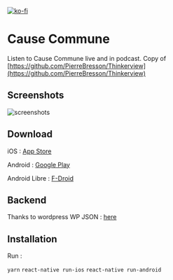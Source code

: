 [![ko-fi](https://www.ko-fi.com/img/githubbutton_sm.svg)](https://ko-fi.com/P5P813IQT)

# Cause Commune

Listen to Cause Commune live and in podcast. Copy of [https://github.com/PierreBresson/Thinkerview](https://github.com/PierreBresson/Thinkerview)

## Screenshots

![screenshots](https://github.com/PierreBresson/Cause-Commune/blob/master/preview.png)

## Download

iOS : [App Store](https://itunes.apple.com/us/app/cause-commune/id1458650964?ls=1&mt=8)

Android : [Google Play](https://play.google.com/store/apps/details?id=com.cause.commune)

Android Libre : [F-Droid](https://f-droid.org/fr/packages/com.cause.commune/)


## Backend

Thanks to wordpress WP JSON : [here](https://cause-commune.fm/wp-json/wp/v2/)

## Installation

Run :

`yarn`
`react-native run-ios`
`react-native run-android`
